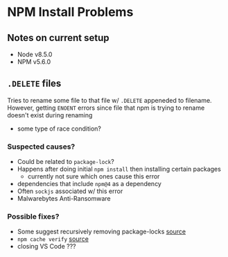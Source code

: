 # NPM Install Problems

## Notes on current setup
- Node v8.5.0
- NPM v5.6.0

## `.DELETE` files

Tries to rename some file to that file w/ `.DELETE` appeneded to filename. However, getting `ENOENT` errors since file that npm is trying to rename doesn't exist during renaming
- some type of race condition?

### Suspected causes?

- Could be related to `package-lock`?
- Happens after doing initial `npm install` then installing certain packages
	- currently not sure which ones cause this error
- dependencies that include `npm@4` as a dependency
- Often `sockjs` associated w/ this error
- Malwarebytes Anti-Ransomware

### Possible fixes?

- Some suggest recursively removing package-locks [source](https://github.com/npm/npm/issues/17444#issuecomment-369410616)
- `npm cache verify` [source](https://github.com/npm/npm/issues/17444#issuecomment-317361772)
- closing VS Code ???

